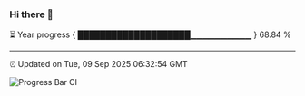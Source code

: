### Hi there 👋

⏳ Year progress { ████████████████████▁▁▁▁▁▁▁▁▁▁ } 68.84 %

---

⏰ Updated on Tue, 09 Sep 2025 06:32:54 GMT

![Progress Bar CI](https://github.com/liununu/liununu/workflows/Progress%20Bar%20CI/badge.svg)
